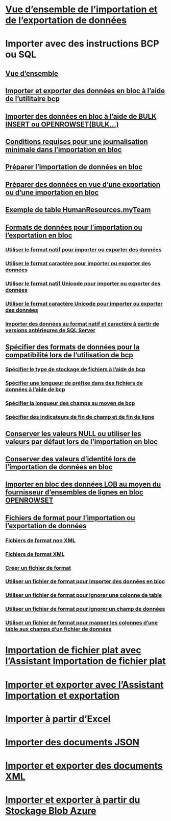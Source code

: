 # [Vue d’ensemble de l’importation et de l’exportation de données](overview-import-export.md)
# Importer avec des instructions BCP ou SQL
## [Vue d’ensemble](bulk-import-and-export-of-data-sql-server.md)  
## [Importer et exporter des données en bloc à l’aide de l’utilitaire bcp](import-and-export-bulk-data-by-using-the-bcp-utility-sql-server.md)  
## [Importer des données en bloc à l’aide de BULK INSERT ou OPENROWSET(BULK...)](import-bulk-data-by-using-bulk-insert-or-openrowset-bulk-sql-server.md)  
## [Conditions requises pour une journalisation minimale dans l’importation en bloc](prerequisites-for-minimal-logging-in-bulk-import.md)  
## [Préparer l’importation de données en bloc](prepare-to-bulk-import-data-sql-server.md)  
## [Préparer des données en vue d’une exportation ou d’une importation en bloc](prepare-data-for-bulk-export-or-import-sql-server.md)  
## [Exemple de table HumanResources.myTeam](humanresources-myteam-sample-table-sql-server.md)  
## [Formats de données pour l’importation ou l’exportation en bloc](data-formats-for-bulk-import-or-bulk-export-sql-server.md)  
### [Utiliser le format natif pour importer ou exporter des données](use-native-format-to-import-or-export-data-sql-server.md)  
### [Utiliser le format caractère pour importer ou exporter des données](use-character-format-to-import-or-export-data-sql-server.md)  
### [Utiliser le format natif Unicode pour importer ou exporter des données](use-unicode-native-format-to-import-or-export-data-sql-server.md)  
### [Utiliser le format caractère Unicode pour importer ou exporter des données](use-unicode-character-format-to-import-or-export-data-sql-server.md)  
### [Importer des données au format natif et caractère à partir de versions antérieures de SQL Server](import-native-and-character-format-data-from-earlier-versions-of-sql-server.md)  
## [Spécifier des formats de données pour la compatibilité lors de l’utilisation de bcp](specify-data-formats-for-compatibility-when-using-bcp-sql-server.md)  
### [Spécifier le type de stockage de fichiers à l’aide de bcp](specify-file-storage-type-by-using-bcp-sql-server.md)  
### [Spécifier une longueur de préfixe dans des fichiers de données à l’aide de bcp](specify-prefix-length-in-data-files-by-using-bcp-sql-server.md)  
### [Spécifier la longueur des champs au moyen de bcp](specify-field-length-by-using-bcp-sql-server.md)  
### [Spécifier des indicateurs de fin de champ et de fin de ligne](specify-field-and-row-terminators-sql-server.md)  
## [Conserver les valeurs NULL ou utiliser les valeurs par défaut lors de l’importation en bloc](keep-nulls-or-use-default-values-during-bulk-import-sql-server.md)  
## [Conserver des valeurs d’identité lors de l’importation de données en bloc](keep-identity-values-when-bulk-importing-data-sql-server.md)  
## [Importer en bloc des données LOB au moyen du fournisseur d’ensembles de lignes en bloc OPENROWSET](bulk-import-large-object-data-with-openrowset-bulk-rowset-provider.md)  
## [Fichiers de format pour l’importation ou l’exportation de données](format-files-for-importing-or-exporting-data-sql-server.md)  
### [Fichiers de format non XML](non-xml-format-files-sql-server.md)  
### [Fichiers de format XML](xml-format-files-sql-server.md)  
### [Créer un fichier de format](create-a-format-file-sql-server.md)  
### [Utiliser un fichier de format pour importer des données en bloc](use-a-format-file-to-bulk-import-data-sql-server.md)  
### [Utiliser un fichier de format pour ignorer une colonne de table](use-a-format-file-to-skip-a-table-column-sql-server.md)  
### [Utiliser un fichier de format pour ignorer un champ de données](use-a-format-file-to-skip-a-data-field-sql-server.md)  
### [Utiliser un fichier de format pour mapper les colonnes d’une table aux champs d’un fichier de données](use-a-format-file-to-map-table-columns-to-data-file-fields-sql-server.md)
# [Importation de fichier plat avec l’Assistant Importation de fichier plat](import-flat-file-wizard.md)
# [Importer et exporter avec l’Assistant Importation et exportation](../../integration-services/import-export-data/import-and-export-data-with-the-sql-server-import-and-export-wizard.md)
# [Importer à partir d’Excel](import-data-from-excel-to-sql.md) 
# [Importer des documents JSON](../json/import-json-documents-into-sql-server.md)
# [Importer et exporter des documents XML](examples-of-bulk-import-and-export-of-xml-documents-sql-server.md)  
# [Importer et exporter à partir du Stockage Blob Azure](examples-of-bulk-access-to-data-in-azure-blob-storage.md)  
